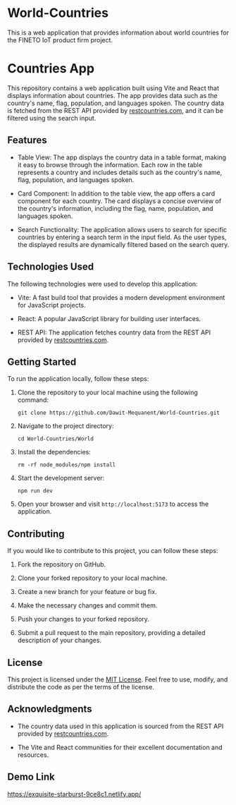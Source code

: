 # World-Countries
This is a web application that provides information about world countries for the FINETO IoT product firm project.
# Countries App

This repository contains a web application built using Vite and React that displays information about countries. The app provides data such as the country's name, flag, population, and languages spoken. The country data is fetched from the REST API provided by [restcountries.com](https://restcountries.com/v2/all), and it can be filtered using the search input.

## Features

- Table View: The app displays the country data in a table format, making it easy to browse through the information. Each row in the table represents a country and includes details such as the country's name, flag, population, and languages spoken.

- Card Component: In addition to the table view, the app offers a card component for each country. The card displays a concise overview of the country's information, including the flag, name, population, and languages spoken.

- Search Functionality: The application allows users to search for specific countries by entering a search term in the input field. As the user types, the displayed results are dynamically filtered based on the search query.

## Technologies Used

The following technologies were used to develop this application:

- Vite: A fast build tool that provides a modern development environment for JavaScript projects.

- React: A popular JavaScript library for building user interfaces.

- REST API: The application fetches country data from the REST API provided by [restcountries.com](https://restcountries.com/v2/all).

## Getting Started

To run the application locally, follow these steps:

1. Clone the repository to your local machine using the following command:

    ```
    git clone https://github.com/Dawit-Mequanent/World-Countries.git
    ```

2. Navigate to the project directory:

    ```
    cd World-Countries/World
    ```

3. Install the dependencies:

    ```
    rm -rf node_modules/npm install

    ```

4. Start the development server:

    ```
    npm run dev
    ```

5. Open your browser and visit `http://localhost:5173` to access the application.

## Contributing

If you would like to contribute to this project, you can follow these steps:

1. Fork the repository on GitHub.

2. Clone your forked repository to your local machine.

3. Create a new branch for your feature or bug fix.

4. Make the necessary changes and commit them.

5. Push your changes to your forked repository.

6. Submit a pull request to the main repository, providing a detailed description of your changes.

## License

This project is licensed under the [MIT License](LICENSE). Feel free to use, modify, and distribute the code as per the terms of the license.

## Acknowledgments

- The country data used in this application is sourced from the REST API provided by [restcountries.com](https://restcountries.com/v2/all).

- The Vite and React communities for their excellent documentation and resources.

## Demo Link
https://exquisite-starburst-9ce8c1.netlify.app/
